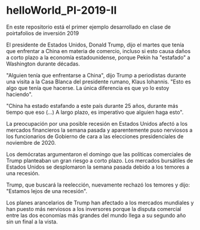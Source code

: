 # helloWorld_PI-2019-II
En este repositorio está el primer ejemplo desarrollado en clase de poirtafolios de inversión 2019


El presidente de Estados Unidos, Donald Trump, dijo el martes que tenía que enfrentar a China en materia de comercio, incluso si esto causa daños a corto plazo a la economía estadounidense, porque Pekín ha "estafado" a Washington durante décadas.

"Alguien tenía que enfrentarse a China", dijo Trump a periodistas durante una visita a la Casa Blanca del presidente rumano, Klaus Iohannis. "Esto es algo que tenía que hacerse. La única diferencia es que yo lo estoy haciendo".

"China ha estado estafando a este país durante 25 años, durante más tiempo que eso (...) A largo plazo, es imperativo que alguien haga esto".

La preocupación por una posible recesión en Estados Unidos afectó a los mercados financieros la semana pasada y aparentemente puso nerviosos a los funcionarios de Gobierno de cara a las elecciones presidenciales de noviembre de 2020.

Los demócratas argumentaron el domingo que las políticas comerciales de Trump planteaban un gran riesgo a corto plazo. Los mercados bursátiles de Estados Unidos se desplomaron la semana pasada debido a los temores a una recesión.

Trump, que buscará la reelección, nuevamente rechazó los temores y dijo: "Estamos lejos de una recesión".

Los planes arancelarios de Trump han afectado a los mercados mundiales y han puesto más nerviosos a los inversores porque la disputa comercial entre las dos economías más grandes del mundo llega a su segundo año sin un final a la vista.
